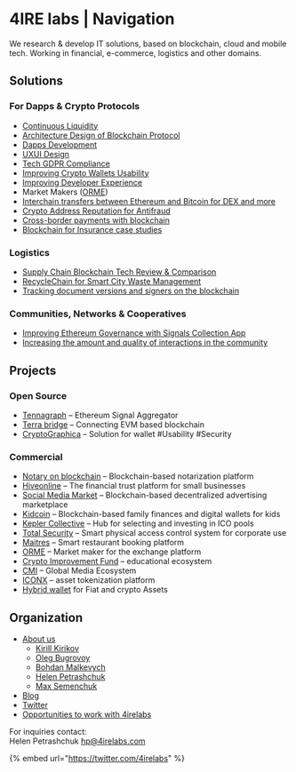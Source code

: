# 4IRE labs \| Navigation

We research & develop IT solutions, based on blockchain, cloud and mobile tech. Working in financial, e-commerce, logistics and other domains.

## **Solutions**

### For Dapps & Crypto Protocols

* [Continuous Liquidity](solutions/for-communities-and-networks/continuous-token-model-apiary.md)
* [Architecture Design of Blockchain Protocol](services/architecture-design-protocol.md)
* [Dapps Development](services/dapps-wallets-development.md)
* [UXUI Design](services/uxui-design.md)
* [Tech GDPR Compliance](solutions/dapps-protocols/tech-gdpr-compliance.md)
* [Improving Crypto Wallets Usability](solutions/dapps-protocols/asset-security.md)
* [Improving Developer Experience](solutions/dapps-protocols/developer-community-devxp.md)
* Market Makers \([ORME](case-studies/orme.md)\)
* [Interchain transfers between Ethereum and Bitcoin for DEX and more](solutions/dapps-protocols/ethereum-bitcoin-bridge-wip.md)
* [Crypto Address Reputation for Antifraud](solutions/dapps-protocols/complaince-scoring.md)
* [Cross-border payments with blockchain](solutions/dapps-protocols/enabling-fast-transparent-and-compliant-cross-border-payments-with-the-blockchain.md)
* [Blockchain for Insurance case studies](solutions/dapps-protocols/blockchain-for-insurance.md)

### **Logistics**

* [Supply Chain Blockchain Tech Review & Comparison](solutions/asset-tracking/supply-chain-blockchain-tech-review-and-comparison.md)
* [RecycleChain for Smart City Waste Management](solutions/asset-tracking/recyclechain.md)
* [Tracking document versions and signers on the blockchain](solutions/asset-tracking/how-to-track-document-versions-and-signers-on-the-blockchain.md)

### Communities, Networks & Cooperatives

* [Improving Ethereum Governance with Signals Collection App](solutions/for-communities-and-networks/improving-ethereum-governance-with-signals-collection-app.md)
* [Increasing the amount and quality of interactions in the community](solutions/for-communities-and-networks/increasing-the-amount-and-quality-of-interactions-in-the-community.md)

## Projects

### Open Source

* [Tennagraph](case-studies/tennagraph.md) – Ethereum Signal Aggregator
* [Terra bridge](https://github.com/ContractLand/terra-bridge-btc) – Connecting EVM based blockchain
* [CryptoGraphica](case-studies/cryptographica.md) – Solution for wallet \#Usability \#Security

### Commercial

* [Notary on blockchain](solutions/asset-tracking/notarization-platform.md) – Blockchain-based notarization platform
* [Hiveonline](case-studies/hiveonline.md) – The financial trust platform for small businesses
* [Social Media Market](case-studies/social.-media-market.md) – Blockchain-based decentralized advertising marketplace
* [Kidcoin](case-studies/kidcoin.md) – Blockchain-based family finances and digital wallets for kids
* [Kepler Collective](case-studies/kepler-collective.md) – Hub for selecting and investing in ICO pools
* [Total Security](case-studies/total-security.md) – Smart physical access control system for corporate use
* [Maitres](case-studies/maitres.md) – Smart restaurant booking platform
* [ORME](case-studies/orme.md) – Market maker for the exchange platform
* [Crypto Improvement Fund](case-studies/crypto-improvement-fund.md) – educational ecosystem
* [CMI](case-studies/cmi.md) – Global Media Ecosystem
* [ICONX](case-studies/iconx-wip.md) – asset tokenization platform
* [Hybrid wallet](case-studies/hybrid-wallet-fiat-and-crypto-assets.md) for Fiat and crypto Assets

## Organization

* [About us](organization/credentials-wip/)
  * [Kirill Kirikov](organization/credentials-wip/kirill-kirikov.md)
  * [Oleg Bugrovoy](organization/credentials-wip/oleg-bugrovoy.md)
  * [Bohdan Malkevych](organization/credentials-wip/bohdan-malkevych.md)
  * [Helen Petrashchuk](organization/credentials-wip/helen-petrashchuk.md)
  * [Max Semenchuk](organization/credentials-wip/max-semenchuk.md)
* [Blog](https://medium.com/practical-blockchain)
* [Twitter](https://twitter.com/4irelabs)
* [Opportunities to work with 4irelabs](organization/opportunities-to-work-with-4irelabs.md)

For inquiries contact:  
Helen Petrashchuk [hp@4irelabs.com](mailto:hp@4irelabs.com)

{% embed url="https://twitter.com/4irelabs" %}




